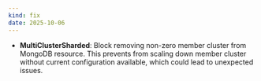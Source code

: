```yaml
---
kind: fix
date: 2025-10-06
---
```


* **MultiClusterSharded**: Block removing non-zero member cluster from MongoDB resource. This prevents from scaling down member cluster without current configuration available, which could lead to unexpected issues.
